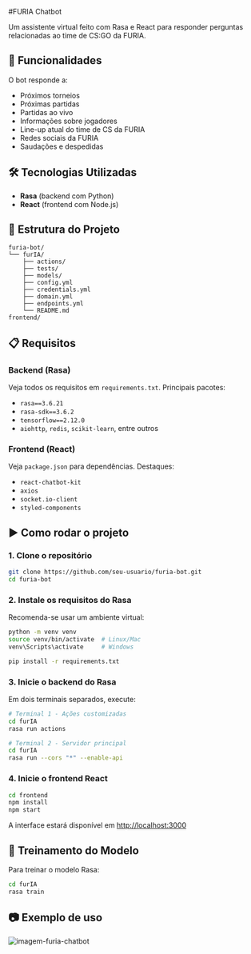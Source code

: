 #FURIA Chatbot

Um assistente virtual feito com Rasa e React para responder perguntas relacionadas ao time de CS:GO da FURIA.

## 📌 Funcionalidades

O bot responde a:

- Próximos torneios
- Próximas partidas
- Partidas ao vivo
- Informações sobre jogadores
- Line-up atual do time de CS da FURIA
- Redes sociais da FURIA
- Saudações e despedidas

## 🛠️ Tecnologias Utilizadas

- **Rasa** (backend com Python)
- **React** (frontend com Node.js)

## 📁 Estrutura do Projeto

```
furia-bot/
└── furIA/                
    ├── actions/          
    ├── tests/           
    ├── models/           
    ├── config.yml        
    ├── credentials.yml   
    ├── domain.yml        
    ├── endpoints.yml    
    └── README.md
frontend/                 
```

## 📋 Requisitos

### Backend (Rasa)

Veja todos os requisitos em `requirements.txt`. Principais pacotes:

- `rasa==3.6.21`
- `rasa-sdk==3.6.2`
- `tensorflow==2.12.0`
- `aiohttp`, `redis`, `scikit-learn`, entre outros

### Frontend (React)

Veja `package.json` para dependências. Destaques:

- `react-chatbot-kit`
- `axios`
- `socket.io-client`
- `styled-components`

## ▶️ Como rodar o projeto

### 1. Clone o repositório

```bash
git clone https://github.com/seu-usuario/furia-bot.git
cd furia-bot
```

### 2. Instale os requisitos do Rasa

Recomenda-se usar um ambiente virtual:

```bash
python -m venv venv
source venv/bin/activate  # Linux/Mac
venv\Scripts\activate     # Windows

pip install -r requirements.txt
```

### 3. Inicie o backend do Rasa

Em dois terminais separados, execute:

```bash
# Terminal 1 - Ações customizadas
cd furIA
rasa run actions
```

```bash
# Terminal 2 - Servidor principal
cd furIA
rasa run --cors "*" --enable-api
```

### 4. Inicie o frontend React

```bash
cd frontend
npm install
npm start
```

A interface estará disponível em [http://localhost:3000](http://localhost:3000)

## 🧠 Treinamento do Modelo

Para treinar o modelo Rasa:

```bash
cd furIA
rasa train
```

## 📷 Exemplo de uso

![imagem-furia-chatbot](https://github.com/user-attachments/assets/92431233-6994-4ab5-b596-0a0287697b76)

